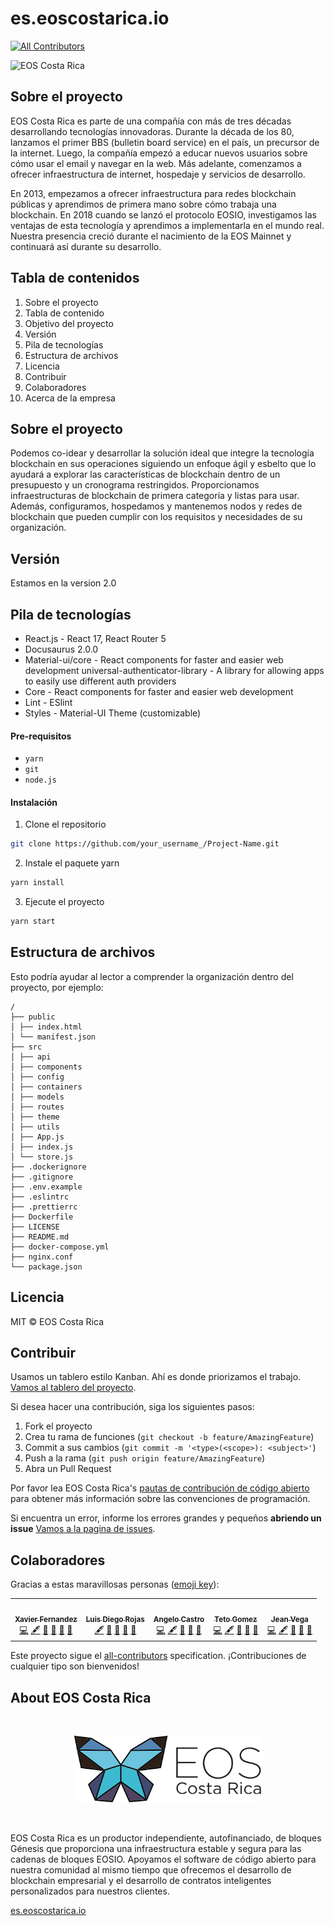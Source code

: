 # es.eoscostarica.io

<!-- ALL-CONTRIBUTORS-BADGE:START - Do not remove or modify this section -->
[![All Contributors](https://img.shields.io/badge/all_contributors-5-orange.svg?style=flat-square)](#contributors-)
<!-- ALL-CONTRIBUTORS-BADGE:END -->

 ![EOS Costa Rica](https://raw.githubusercontent.com/eoscostarica/es.eoscostarica.io/master/static/img/screenshot_home.PNG)

 ## Sobre el proyecto

EOS Costa Rica es parte de una compañía con más de tres décadas desarrollando tecnologías innovadoras. Durante la década de los 80, lanzamos el primer BBS (bulletin board service) en el país, un precursor de la internet. Luego, la compañía empezó a educar nuevos usuarios sobre cómo usar el email y navegar en la web. Más adelante, comenzamos a ofrecer infraestructura de internet, hospedaje y servicios de desarrollo.


En 2013, empezamos a ofrecer infraestructura para redes blockchain públicas y aprendimos de primera mano sobre cómo trabaja una blockchain. En 2018 cuando se lanzó el protocolo EOSIO, investigamos las ventajas de esta tecnología y aprendimos a implementarla en el mundo real. Nuestra presencia creció durante el nacimiento de la EOS Mainnet y continuará así durante su desarrollo.

 ## Tabla de contenidos

 1. Sobre el proyecto
 2. Tabla de contenido
 3. Objetivo del proyecto
 4. Versión
 5. Pila de tecnologías
 6. Estructura de archivos
 7. Licencia
 8. Contribuir
 9. Colaboradores
 10. Acerca de la empresa

 ## Sobre el proyecto


Podemos co-idear y desarrollar la solución ideal que integre la tecnología blockchain en sus operaciones siguiendo un enfoque ágil y esbelto que lo ayudará a explorar las características de blockchain dentro de un presupuesto y un cronograma restringidos. Proporcionamos infraestructuras de blockchain de primera categoría y listas para usar. Además, configuramos, hospedamos y mantenemos nodos y redes de blockchain que pueden cumplir con los requisitos y necesidades de su organización.

 ## Versión

Estamos en la version 2.0

 ## Pila de tecnologías

 - React.js - React 17, React Router 5
 - Docusaurus 2.0.0
 - Material-ui/core - React components for faster and easier web development universal-authenticator-library - A library for allowing apps to easily use different auth providers
 - Core - React components for faster and easier web development
 - Lint - ESlint
 - Styles - Material-UI Theme (customizable)


 #### **Pre-requisitos**

- `yarn`
- `git`
- `node.js`

 #### **Instalación**

 1. Clone el repositorio

 ```bash
 git clone https://github.com/your_username_/Project-Name.git
 ```

 2. Instale el paquete yarn


 ```bash
 yarn install
 ```

 3. Ejecute el proyecto
 
 ```bash
 yarn start
 ```

 ## Estructura de archivos
Esto podría ayudar al lector a comprender la organización dentro del proyecto, por ejemplo:

 ```text title="modify"
 /
 ├── public
 │ ├── index.html
 │ └── manifest.json
 ├── src
 │ ├── api
 │ ├── components
 │ ├── config
 │ ├── containers
 │ ├── models
 │ ├── routes
 │ ├── theme
 │ ├── utils
 │ ├── App.js
 │ ├── index.js
 │ └── store.js
 ├── .dockerignore
 ├── .gitignore
 ├── .env.example
 ├── .eslintrc
 ├── .prettierrc
 ├── Dockerfile
 ├── LICENSE
 ├── README.md
 ├── docker-compose.yml
 ├── nginx.conf
 └── package.json
 ```

 ## Licencia

 MIT © EOS Costa Rica

 ## Contribuir

Usamos un tablero estilo Kanban. Ahí es donde priorizamos el trabajo. [Vamos al tablero del proyecto](https://github.com/eoscostarica/guide.eoscostarica.io/projects/2).

Si desea hacer una contribución, siga los siguientes pasos:

 1. Fork el proyecto
 2. Crea tu rama de funciones (`git checkout -b feature/AmazingFeature`)
 3. Commit a sus cambios (`git commit -m '<type>(<scope>): <subject>'`)
 4. Push a la rama (`git push origin feature/AmazingFeature`)
 5. Abra un Pull Request

 Por favor lea EOS Costa Rica's [pautas de contribución de código abierto](https://guide.eoscostarica.io/docs/open-source-guidelines/) para obtener más información sobre las convenciones de programación.

 Si encuentra un error, informe los errores grandes y pequeños **abriendo un issue** [Vamos a la pagina de issues](https://github.com/eoscostarica/eoscostarica.io/issues).

 ## Colaboradores

Gracias a estas maravillosas personas ([emoji key](https://allcontributors.org/docs/en/emoji-key)):
 
<!-- ALL-CONTRIBUTORS-LIST:START - Do not remove or modify this section -->
<!-- prettier-ignore-start -->
<!-- markdownlint-disable -->
<table>
  <tr>
    <td align="center"><a href="https://eoscostarica.io"><img src="https://avatars0.githubusercontent.com/u/5632966?v=4?s=100" width="100px;" alt=""/><br /><sub><b>Xavier Fernandez</b></sub></a><br /><a href="https://github.com/eoscostarica/eoscostarica.io/commits?author=xavier506" title="Code">💻</a> <a href="#content-xavier506" title="Content">🖋</a> <a href="https://github.com/eoscostarica/eoscostarica.io/commits?author=xavier506" title="Documentation">📖</a> <a href="#ideas-xavier506" title="Ideas, Planning, & Feedback">🤔</a> <a href="#projectManagement-xavier506" title="Project Management">📆</a> <a href="https://github.com/eoscostarica/eoscostarica.io/pulls?q=is%3Apr+reviewed-by%3Axavier506" title="Reviewed Pull Requests">👀</a></td>
    <td align="center"><a href="https://github.com/ldrojas"><img src="https://avatars1.githubusercontent.com/u/29232417?v=4?s=100" width="100px;" alt=""/><br /><sub><b>Luis Diego Rojas</b></sub></a><br /><a href="#content-ldrojas" title="Content">🖋</a> <a href="https://github.com/eoscostarica/eoscostarica.io/commits?author=ldrojas" title="Documentation">📖</a> <a href="#ideas-ldrojas" title="Ideas, Planning, & Feedback">🤔</a> <a href="#projectManagement-ldrojas" title="Project Management">📆</a> <a href="https://github.com/eoscostarica/eoscostarica.io/pulls?q=is%3Apr+reviewed-by%3Aldrojas" title="Reviewed Pull Requests">👀</a></td>
    <td align="center"><a href="https://github.com/AngeloCG97"><img src="https://avatars3.githubusercontent.com/u/51149817?v=4?s=100" width="100px;" alt=""/><br /><sub><b>Angelo Castro</b></sub></a><br /><a href="https://github.com/eoscostarica/eoscostarica.io/commits?author=AngeloCG97" title="Code">💻</a> <a href="#content-AngeloCG97" title="Content">🖋</a> <a href="https://github.com/eoscostarica/eoscostarica.io/commits?author=AngeloCG97" title="Documentation">📖</a> <a href="#ideas-AngeloCG97" title="Ideas, Planning, & Feedback">🤔</a> <a href="https://github.com/eoscostarica/eoscostarica.io/pulls?q=is%3Apr+reviewed-by%3AAngeloCG97" title="Reviewed Pull Requests">👀</a></td>
    <td align="center"><a href="https://github.com/tetogomez"><img src="https://avatars.githubusercontent.com/u/10634375?s=460&u=26fce95b96304281a7a20598dc7c1d6f546d3b08&v=4?s=100" width="100px;" alt=""/><br /><sub><b>Teto Gomez</b></sub></a><br /><a href="https://github.com/eoscostarica/eoscostarica.io/commits?author=tetogomez" title="Code">💻</a> <a href="#content-tetogomez" title="Content">🖋</a> <a href="https://github.com/eoscostarica/eoscostarica.io/commits?author=tetogomez" title="Documentation">📖</a> <a href="#ideas-tetogomez" title="Ideas, Planning, & Feedback">🤔</a> <a href="https://github.com/eoscostarica/eoscostarica.io/pulls?q=is%3Apr+reviewed-by%3Atetogomez" title="Reviewed Pull Requests">👀</a></td>
    <td align="center"><a href="https://github.com/JeanVegaD"><img src="https://avatars0.githubusercontent.com/u/19317138?v=4?s=100" width="100px;" alt=""/><br /><sub><b>Jean Vega</b></sub></a><br /><a href="https://github.com/eoscostarica/eoscostarica.io/commits?author=JeanVegaD" title="Code">💻</a> <a href="#content-JeanVegaD" title="Content">🖋</a> <a href="https://github.com/eoscostarica/eoscostarica.io/commits?author=JeanVegaD" title="Documentation">📖</a> <a href="#ideas-JeanVegaD" title="Ideas, Planning, & Feedback">🤔</a> <a href="https://github.com/eoscostarica/eoscostarica.io/pulls?q=is%3Apr+reviewed-by%3AJeanVegaD" title="Reviewed Pull Requests">👀</a></td>
  </tr>
</table>

<!-- markdownlint-restore -->
<!-- prettier-ignore-end -->

<!-- ALL-CONTRIBUTORS-LIST:END -->


Este proyecto sigue el [all-contributors](https://github.com/all-contributors/all-contributors) specification. ¡Contribuciones de cualquier tipo son bienvenidos!

 ## About EOS Costa Rica
 <div style={{ display: "block", textAlign: "center" }}>
 <br/>
  <p align="center">
    <a href="https://eoscostarica.io">
      <img src="https://github.com/eoscostarica/eos-rate/raw/master/docs/eoscostarica-logo-black.png" width="300">
    </a>
  </p>
  <br/>
 </div>

EOS Costa Rica es un productor independiente, autofinanciado, de bloques Génesis que proporciona una infraestructura estable y segura para las cadenas de bloques EOSIO. Apoyamos el software de código abierto para nuestra comunidad al mismo tiempo que ofrecemos el desarrollo de blockchain empresarial y el desarrollo de contratos inteligentes personalizados para nuestros clientes.

 [es.eoscostarica.io](https://es.eoscostarica.io/)
